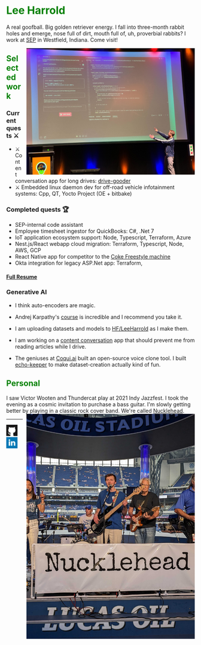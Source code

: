 # <span style="color:green">Lee Harrold</span>

A real goofball. Big golden retriever energy. I fall into three-month rabbit holes and emerge, nose full of dirt, mouth full of, uh, proverbial rabbits? I work at [SEP](https://sep.com/) in Westfield, Indiana. Come visit!

<img src="/assets/wizard_fingers.jpg" alt="Lee presenting a slideshow at a conference" width="450" style="float: right; margin-bottom: 5px; margin-left: 10px;"/>

## <span style="color:green">Selected work</span>

### Current quests ⚔️

- ⚔️ Content conversation app for long drives: [drive-gooder](https://github.com/Harrolee/drive-gooder)
- ⚔️ Embedded linux daemon dev for off-road vehicle infotainment systems: Cpp, QT, Yocto Project (OE + bitbake)

### Completed quests 🏆

- SEP-internal code assistant
- Employee timesheet ingestor for QuickBooks: C#, .Net 7
- IoT application ecosystem support: Node, Typescript, Terraform, Azure
- Nest.js/React webapp cloud migration: Terraform, Typescript, Node, AWS, GCP
- React Native app for competitor to the [Coke Freestyle machine](https://www.coca-colafreestyle.com/)
- Okta integration for legacy ASP.Net app: Terraform,

#### [Full Resume](./resume.pdf)

### Generative AI

- I think auto-encoders are magic.

- Andrej Karpathy's [course](https://karpathy.ai/zero-to-hero.html) is incredible and I recommend you take it.

- I am uploading datasets and models to [HF/LeeHarrold](https://huggingface.co/LeeHarrold) as I make them.

- I am working on a [content conversation](https://github.com/Harrolee/drive-gooder) app that should prevent me from reading articles while I drive.

- The geniuses at [Coqui.ai](https://coqui.ai/) built an open-source voice clone tool. I built [echo-keeper](https://github.com/Harrolee/echo-keeper) to make dataset-creation actually kind of fun.

## <span style="color:green">Personal</span>

I saw Victor Wooten and Thundercat play at 2021 Indy Jazzfest. I took the evening as a cosmic invitation to purchase a bass guitar. I'm slowly getting better by playing in a classic rock cover band. We're called [Nucklehead](https://www.facebook.com/NuckleheadBand/).
<img src="/assets/lee_colts.jpg" alt="Lee playing bass guitar at a Colts game" width="450" style="float: right; margin-bottom: 5px; margin-left: 10px;"/>

---

<a href="http://www.github.com/harrolee"><img src="https://raw.githubusercontent.com/edent/SuperTinyIcons/master/images/svg/github.svg" alt="Github icon" width=30></a>
<a href="https://www.linkedin.com/in/lee-harrold/"><img src="https://raw.githubusercontent.com/edent/SuperTinyIcons/master/images/svg/linkedin.svg" alt="LinkedIn icon" width=30></a>

<!-- update your twitter, Lee: -->
<!-- <a href="http://www.twitter.com/leeharroldtypes"><img src="https://raw.githubusercontent.com/edent/SuperTinyIcons/master/images/svg/twitter.svg" alt="Twitter icon" width=30></a> -->
